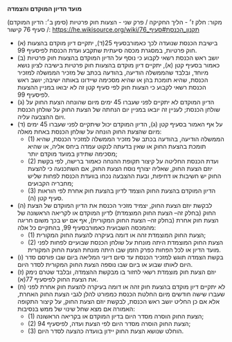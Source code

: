 **מועד הדיון המוקדם והצמדה**

מקור: חלק ז׳ - הליך החקיקה / פרק שני - הצעות חוק פרטיות (סימן ב׳: הדיון המוקדם) / סעיף 76
קישור: https://he.wikisource.org/wiki/תקנון_הכנסת#סעיף_76

 * (א) בישיבת הכנסת שנועדה לכך כאמורבסעיף 25(ד), יתקיים דיון מוקדם בהצעות חוק פרטיות, במסגרת מכסה סיעתית שתקבע ועדת הכנסת לפיסעיף 99.
 * (ב) יושב ראש הכנסת רשאי לקבוע כי נוסף על הדיון המוקדם בהצעות חוק פרטיות כאמור בסעיף קטן (א), יתקיים דיון מוקדם בהצעות חוק פרטיות בישיבה לציון נושא מיוחד, ובלבד שהממשלה הודיעה, בהודעה בכתב של מזכיר הממשלה למזכיר הכנסת, שהיא תומכת בהן או שהיא מסכימה שיידונו באותה ישיבה; יושב ראש הכנסת רשאי לקבוע כי הצעות חוק לפי סעיף קטן זה לא יבואו במניין ההצעות לפיסעיף 99.
 * (ג) הדיון המוקדם לא יתקיים לפני שעברו 45 ימים מיום שהונחה הצעת החוק על שולחן הכנסת; לעניין זה יובאו במניין יום הנחתה של הצעת החוק על שולחן הכנסת ויום ההצבעה עליה.
 * (ד) על אף האמור בסעיף קטן (ג), הדיון המוקדם יכול שיתקיים לפני שעברו 45 ימים מיום שהצעת החוק הונחה על שולחן הכנסת באחת מאלה:
   * (1) הממשלה הודיעה, בהודעה בכתב של מזכיר הממשלה למזכיר הכנסת, שהיא תומכת בהצעת החוק או שאין בדעתה לנקוט עמדה ביחס אליה, או שהיא מסכימה שתידון במועד מוקדם יותר;
   * (2) ועדת הכנסת החליטה על קיצור תקופת ההנחה כאמור ברישה, לפי בקשת יוזם הצעת החוק, שאליה יצורף נוסח הצעת החוק, אם השתכנעה כי להצעת החוק יש חשיבות או דחיפות, ובעת ההצבעה נכחו בוועדת הכנסת לפחות שליש מחבריה הקבועים;
   * (3) הדיון המוקדם בהצעת החוק הוצמד לדיון בהצעת חוק אחרת לפי הוראות סעיף קטן (ה).
 * (ה) לבקשת יוזם הצעת החוק, יצמיד מזכיר הכנסת את הדיון המוקדם של הצעת החוק (בחלק זה– הצעת החוק המוצמדת) לדיון המוקדם או לקריאה הראשונה של הצעת חוק אחרת (בחלק זה– הצעת החוק המקורית), אף אם יש בכך משום חריגה מהמכסה השבועית כאמורבסעיף 99, בהתקיים כל אלה:
   * (1) הצעת החוק המוצמדת זהה או דומה בעיקרה להצעת החוק המקורית;
   * (2) הצעת החוק המוצמדת היתה מונחת על שולחן הכנסת שבועיים לפחות לפני מועד הדיון או לכל הפחות כפרק הזמן שבו היתה מונחת הצעת החוק המקורית.
 * (ו) בקשת הצמדה תוגש למזכיר הכנסת עד סיום דיוני המליאה ביום שבו פורסם סדר היום לאותו שבוע או ביום שבו נוספה הצעת החוק המקורית לסדר היום.
 * (ז) יוזם הצעת חוק מוצמדת רשאי לחזור בו מבקשת ההצמדה, ובלבד שטרם נימק את הצעת החוק לפיסעיף 77(א).
 * (ח) לא יתקיים דיון מוקדם בהצעת חוק זהה או דומה בעיקרה להצעת חוק אחרת לפני שעברו שישה חודשים מיום החלטת הכנסת כמפורט להלן לגבי הצעת החוק האחרת, אלא אם כן החליט יושב ראש הכנסת, לבקשת יוזם הצעת החוק, על קיצור התקופה האמורה אם מצא שחל שינוי של ממש בנסיבות:
   * (1) הצעת החוק הוסרה מסדר היום בדיון המוקדם או בקריאה הראשונה;
   * (2) הצעת החוק הוסרה מסדר היום לפי הצעת ועדה, לפיסעיף 94;
   * (3) הוחלט שנושא הצעת החוק יידון בוועדה כהצעה לסדר היום.
